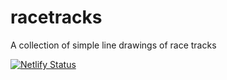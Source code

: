 # racetracks

A collection of simple line drawings of race tracks

[![Netlify Status](https://api.netlify.com/api/v1/badges/bc607f9a-6740-4257-91fe-ded5157197a2/deploy-status)](https://app.netlify.com/sites/pensive-allen-665c2b/deploys)
